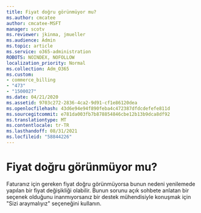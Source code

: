 ```yaml
---
title: Fiyat doğru görünmüyor mu?
ms.author: cmcatee
author: cmcatee-MSFT
manager: scotv
ms.reviewer: jkinma, jmueller
ms.audience: Admin
ms.topic: article
ms.service: o365-administration
ROBOTS: NOINDEX, NOFOLLOW
localization_priority: Normal
ms.collection: Adm_O365
ms.custom:
- commerce_billing
- "473"
- "1500027"
ms.date: 04/21/2020
ms.assetid: 9703c272-2836-4ca2-9d91-cf1e86120dea
ms.openlocfilehash: 43d6e94e94f890feba4c472387dfdcdefefe811d
ms.sourcegitcommit: e781da003fb7b878854846cbe12b13b9dca8df92
ms.translationtype: MT
ms.contentlocale: tr-TR
ms.lasthandoff: 08/31/2021
ms.locfileid: "58844226"
---
```

# <a name="price-doesnt-look-correct"></a>Fiyat doğru görünmüyor mu?

Faturanız için gereken fiyat doğru görünmüyorsa bunun nedeni yenilemede yapılan bir fiyat değişikliği olabilir. Bunun sorunu açık sohbete anlatan bir seçenek olduğunu inanmıyorsanız bir destek mühendisiyle konuşmak için "Sizi araymalıyız" seçeneğini kullanın.